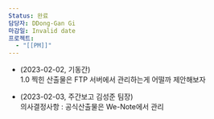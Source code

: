 ```yaml
---
Status: 완료
담당자: DDong-Gan Gi
마감일: Invalid date
프로젝트:
  - "[[PM]]"
---
```

- (2023-02-02, 기동간)  
    1.0 찍힌 산출물은 FTP 서버에서 관리하는게 어떨까 제안해보자  
    
- (2023-02-03, 주간보고 김성준 팀장)  
    의사결정사항 : 공식산출물은 We-Note에서 관리